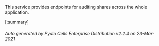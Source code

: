 






This service provides endpoints for auditing shares across the whole application.

[:summary]

###### Auto generated by Pydio Cells Enterprise Distribution v2.2.4 on 23-Mar-2021
